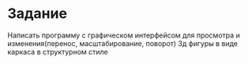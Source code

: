 # Задание
Написать программу с графическом интерфейсом для просмотра и изменения(перенос, масштабирование, поворот) 3д фигуры в виде каркаса в структурном стиле